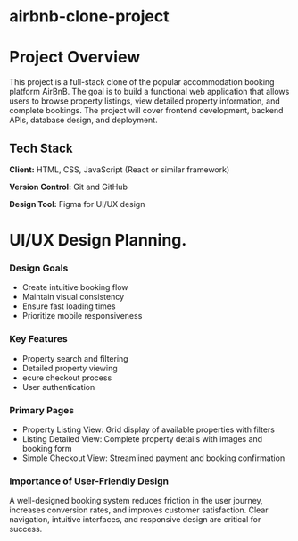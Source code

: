 # airbnb-clone-project

# Project Overview

This project is a full-stack clone of the popular accommodation booking platform AirBnB. The goal is to build a functional web application that allows users to browse property listings, view detailed property information, and complete bookings. The project will cover frontend development, backend APIs, database design, and deployment.


## Tech Stack

**Client:** HTML, CSS, JavaScript (React or similar framework)

**Version Control:** Git and GitHub

**Design Tool:** Figma for UI/UX design

# UI/UX Design Planning.


### Design Goals

- Create intuitive booking flow
- Maintain visual consistency
- Ensure fast loading times
- Prioritize mobile responsiveness

### Key Features

- Property search and filtering
- Detailed property viewing
- ecure checkout process
- User authentication

### Primary Pages

- Property Listing View: Grid display of available properties with filters
- Listing Detailed View:	Complete property details with images and booking form
- Simple Checkout View:	Streamlined payment and booking confirmation

### Importance of User-Friendly Design
A well-designed booking system reduces friction in the user journey, increases conversion rates, and improves customer satisfaction. Clear navigation, intuitive interfaces, and responsive design are critical for success.





